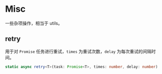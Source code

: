 # Misc
一些杂项操作，相当于 utils。

## retry
用于对 `Promise` 任务进行重试，`times` 为重试次数，`delay` 为每次重试的间隔时间。

```typescript
static async retry<T>(task: Promise<T>, times: number, delay: number)
```
